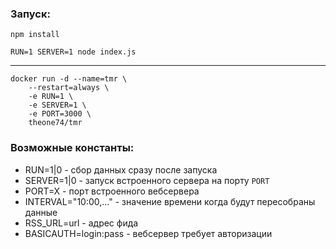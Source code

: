 ### Запуск:

`npm install`

`RUN=1 SERVER=1 node index.js`

---

```
docker run -d --name=tmr \
	--restart=always \
	-e RUN=1 \
	-e SERVER=1 \
	-e PORT=3000 \
	theone74/tmr
```



### Возможные константы:

* RUN=1|0  - сбор данных сразу после запуска
* SERVER=1|0 - запуск встроенного сервера на порту `PORT`
* PORT=X - порт встроенного вебсервера
* INTERVAL="10:00,…" - значение времени когда будут пересобраны данные
* RSS_URL=url - адрес фида
* BASICAUTH=login:pass - вебсервер требует авторизации

